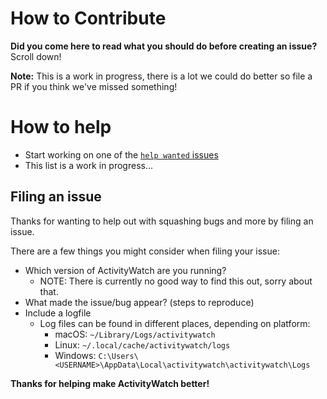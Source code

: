 How to Contribute
=================

**Did you come here to read what you should do before creating an issue?** Scroll down!

**Note:** This is a work in progress, there is a lot we could do better so file a PR if you think we've missed something!

# How to help

 - Start working on one of the [`help wanted` issues](https://github.com/ActivityWatch/activitywatch/issues?q=is%3Aissue+is%3Aopen+label%3A%22help+wanted%22)
 - This list is a work in progress...

## Filing an issue

Thanks for wanting to help out with squashing bugs and more by filing an issue.

There are a few things you might consider when filing your issue:

 - Which version of ActivityWatch are you running? 
   - NOTE: There is currently no good way to find this out, sorry about that.
 - What made the issue/bug appear? (steps to reproduce)
 - Include a logfile
   - Log files can be found in different places, depending on platform:
     - macOS: `~/Library/Logs/activitywatch`
     - Linux: `~/.local/cache/activitywatch/logs`
     - Windows: `C:\Users\<USERNAME>\AppData\Local\activitywatch\activitywatch\Logs`


**Thanks for helping make ActivityWatch better!**
